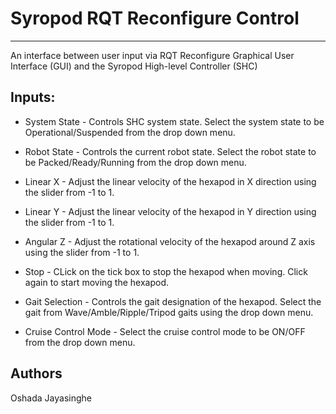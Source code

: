 # Syropod RQT Reconfigure Control

---

An interface between user input via RQT Reconfigure Graphical User Interface (GUI) and the Syropod High-level Controller (SHC)

## Inputs:

* System State - Controls SHC system state. Select the system state to be Operational/Suspended from the drop down menu.

* Robot State - Controls the current robot state. Select the robot state to be Packed/Ready/Running from the drop down menu.

* Linear X - Adjust the linear velocity of the hexapod in X direction using the slider from -1 to 1.

* Linear Y - Adjust the linear velocity of the hexapod in Y direction using the slider from -1 to 1. 

* Angular Z - Adjust the rotational velocity of the hexapod around Z axis using the slider from -1 to 1.

* Stop - CLick on the tick box to stop the hexapod when moving. Click again to start moving the hexapod.

* Gait Selection - Controls the gait designation of the hexapod. Select the gait from Wave/Amble/Ripple/Tripod gaits using the drop down menu.

* Cruise Control Mode - Select the cruise control mode to be ON/OFF from the drop down menu.

## Authors

Oshada Jayasinghe
